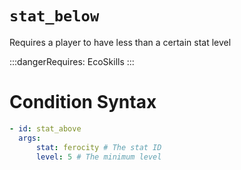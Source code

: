 # `stat_below`

Requires a player to have less than a certain stat level

:::dangerRequires:
EcoSkills
:::

# Condition Syntax

```yaml
- id: stat_above
  args:
      stat: ferocity # The stat ID
      level: 5 # The minimum level
```
